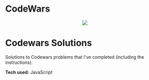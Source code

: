 # CodeWars

<p align="center">
<a href="https://www.codewars.com/users/devpatricia\" target="_blank" rel="noreferrer"><img src="https://www.codewars.com/users/patriciadevelops/badges/large"></a>
</p>


# Codewars Solutions
Solutions to Codewars problems that I've completed (including the instructions).


**Tech used:** JavaScript
